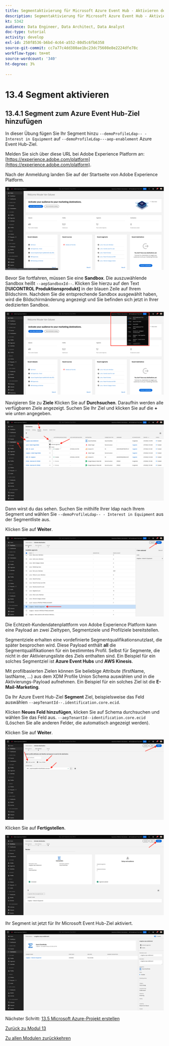 ```yaml
---
title: Segmentaktivierung für Microsoft Azure Event Hub - Aktivieren des Segments
description: Segmentaktivierung für Microsoft Azure Event Hub - Aktivieren des Segments
kt: 5342
audience: Data Engineer, Data Architect, Data Analyst
doc-type: tutorial
activity: develop
exl-id: 250f8536-b6bd-4c64-a552-80d5c6fb6358
source-git-commit: cc7a77c4dd380ae1bc23dc75608e8e2224dfe78c
workflow-type: tm+mt
source-wordcount: '340'
ht-degree: 3%

---
```


# 13.4 Segment aktivieren

## 13.4.1 Segment zum Azure Event Hub-Ziel hinzufügen

In dieser Übung fügen Sie Ihr Segment hinzu `--demoProfileLdap-- - Interest in Equipment` auf `--demoProfileLdap---aep-enablement` Azure Event Hub-Ziel.

Melden Sie sich über diese URL bei Adobe Experience Platform an: [https://experience.adobe.com/platform](https://experience.adobe.com/platform).

Nach der Anmeldung landen Sie auf der Startseite von Adobe Experience Platform.

![Datenaufnahme](../module2/images/home.png)

Bevor Sie fortfahren, müssen Sie eine **Sandbox**. Die auszuwählende Sandbox heißt ``--aepSandboxId--``. Klicken Sie hierzu auf den Text **[!UICONTROL Produktionsprodukt]** in der blauen Zeile auf Ihrem Bildschirm. Nachdem Sie die entsprechende Sandbox ausgewählt haben, wird die Bildschirmänderung angezeigt und Sie befinden sich jetzt in Ihrer dedizierten Sandbox.

![Datenaufnahme](../module2/images/sb1.png)

Navigieren Sie zu **Ziele** Klicken Sie auf **Durchsuchen**. Daraufhin werden alle verfügbaren Ziele angezeigt. Suchen Sie Ihr Ziel und klicken Sie auf die **+** wie unten angegeben.

![5-01-select-destination.png](./images/5-01-select-destination.png)

Dann wirst du das sehen. Suchen Sie mithilfe Ihrer ldap nach Ihrem Segment und wählen Sie `--demoProfileLdap-- - Interest in Equipment` aus der Segmentliste aus.

Klicken Sie auf **Weiter**.

![5-04-select-segment.png](./images/5-04-select-segment.png)

Die Echtzeit-Kundendatenplattform von Adobe Experience Platform kann eine Payload an zwei Zieltypen, Segmentziele und Profilziele bereitstellen.

Segmentziele erhalten eine vordefinierte Segmentqualifikationsnutzlast, die später besprochen wird. Diese Payload enthält **all** die Segmentqualifikationen für ein bestimmtes Profil. Selbst für Segmente, die nicht in der Aktivierungsliste des Ziels enthalten sind. Ein Beispiel für ein solches Segmentziel ist **Azure Event Hubs** und **AWS Kinesis**.

Mit profilbasierten Zielen können Sie beliebige Attribute (firstName, lastName, ...) aus dem XDM Profile Union Schema auswählen und in die Aktivierungs-Payload aufnehmen. Ein Beispiel für ein solches Ziel ist die **E-Mail-Marketing**.

Da Ihr Azure Event Hub-Ziel **Segment** Ziel, beispielsweise das Feld auswählen `--aepTenantId--.identification.core.ecid`.

Klicken **Neues Feld hinzufügen**, klicken Sie auf Schema durchsuchen und wählen Sie das Feld aus. `--aepTenantId--identification.core.ecid` (Löschen Sie alle anderen Felder, die automatisch angezeigt werden).

Klicken Sie auf **Weiter**.

![5-05-select-attributes.png](./images/5-05-select-attributes.png)

Klicken Sie auf **Fertigstellen**.

![5-06-destination-finish.png](./images/5-06-destination-finish.png)

Ihr Segment ist jetzt für Ihr Microsoft Event Hub-Ziel aktiviert.

![5-07-destination-segment-added.png](./images/5-07-destination-segment-added.png)

Nächster Schritt: [13.5 Microsoft Azure-Projekt erstellen](./ex5.md)

[Zurück zu Modul 13](./segment-activation-microsoft-azure-eventhub.md)

[Zu allen Modulen zurückkehren](./../../overview.md)
